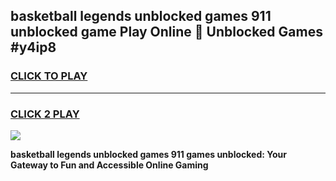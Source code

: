 
## basketball legends unblocked games 911 unblocked game Play Online 👋 Unblocked Games #y4ip8
<h3>
<a href="https://premium.freeplayer.one?title=basketball_legends_unblocked_games_911&ref=21F">CLICK TO PLAY</a></h3>
<hr>

<h3>
<a href="https://premium.freeplayer.one?title=basketball_legends_unblocked_games_911&ref=21F">CLICK 2 PLAY</a>
  
</h3>

<a href="https://premium.freeplayer.one?title=basketball_legends_unblocked_games_911&ref=21F/"><img src="https://clearcache.store/games.png"></a>


**basketball legends unblocked games 911 games unblocked: Your Gateway to Fun and Accessible Online Gaming**
